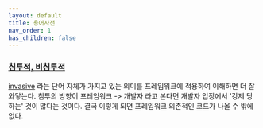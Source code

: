 ```yaml
---
layout: default
title: 용어사전
nav_order: 1
has_children: false
---
```


### [침투적, 비침투적]
[invasive] 라는 단어 자체가 가지고 있는 의미를 프레임워크에 적용하여 이해하면 더 잘 와닿는다.
침투의 방향이 프레임워크 -> 개발자 라고 본다면 개발자 입장에서 '강제 당하는' 것이 많다는 것이다.
결국 이렇게 되면 프레임워크 의존적인 코드가 나올 수 밖에 없다.  

[침투적, 비침투적]: https://comlover.net/entry/%EC%B9%A8%ED%88%AC%EC%A0%81-%ED%94%84%EB%A0%88%EC%9E%84%EC%9B%8C%ED%81%AC
[invasive]: https://en.dict.naver.com/#/entry/enko/03a1a4db560841b3b2ef01ed525ba2c7